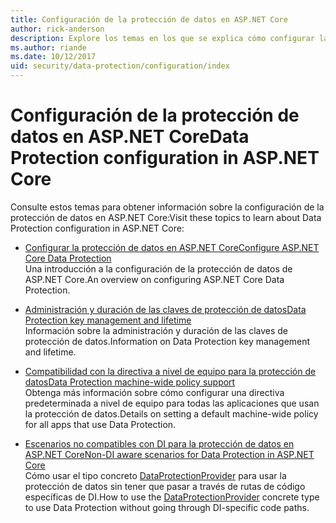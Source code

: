 ```yaml
---
title: Configuración de la protección de datos en ASP.NET Core
author: rick-anderson
description: Explore los temas en los que se explica cómo configurar la protección de datos en ASP.NET Core.
ms.author: riande
ms.date: 10/12/2017
uid: security/data-protection/configuration/index
---
```

# <a name="data-protection-configuration-in-aspnet-core"></a><span data-ttu-id="4c25a-103">Configuración de la protección de datos en ASP.NET Core</span><span class="sxs-lookup"><span data-stu-id="4c25a-103">Data Protection configuration in ASP.NET Core</span></span>

<span data-ttu-id="4c25a-104">Consulte estos temas para obtener información sobre la configuración de la protección de datos en ASP.NET Core:</span><span class="sxs-lookup"><span data-stu-id="4c25a-104">Visit these topics to learn about Data Protection configuration in ASP.NET Core:</span></span>

* [<span data-ttu-id="4c25a-105">Configurar la protección de datos en ASP.NET Core</span><span class="sxs-lookup"><span data-stu-id="4c25a-105">Configure ASP.NET Core Data Protection</span></span>](xref:security/data-protection/configuration/overview)  
  <span data-ttu-id="4c25a-106">Una introducción a la configuración de la protección de datos de ASP.NET Core.</span><span class="sxs-lookup"><span data-stu-id="4c25a-106">An overview on configuring ASP.NET Core Data Protection.</span></span>

* [<span data-ttu-id="4c25a-107">Administración y duración de las claves de protección de datos</span><span class="sxs-lookup"><span data-stu-id="4c25a-107">Data Protection key management and lifetime</span></span>](xref:security/data-protection/configuration/default-settings)  
  <span data-ttu-id="4c25a-108">Información sobre la administración y duración de las claves de protección de datos.</span><span class="sxs-lookup"><span data-stu-id="4c25a-108">Information on Data Protection key management and lifetime.</span></span>

* [<span data-ttu-id="4c25a-109">Compatibilidad con la directiva a nivel de equipo para la protección de datos</span><span class="sxs-lookup"><span data-stu-id="4c25a-109">Data Protection machine-wide policy support</span></span>](xref:security/data-protection/configuration/machine-wide-policy)  
  <span data-ttu-id="4c25a-110">Obtenga más información sobre cómo configurar una directiva predeterminada a nivel de equipo para todas las aplicaciones que usan la protección de datos.</span><span class="sxs-lookup"><span data-stu-id="4c25a-110">Details on setting a default machine-wide policy for all apps that use Data Protection.</span></span>

* [<span data-ttu-id="4c25a-111">Escenarios no compatibles con DI para la protección de datos en ASP.NET Core</span><span class="sxs-lookup"><span data-stu-id="4c25a-111">Non-DI aware scenarios for Data Protection in ASP.NET Core</span></span>](xref:security/data-protection/configuration/non-di-scenarios)  
  <span data-ttu-id="4c25a-112">Cómo usar el tipo concreto [DataProtectionProvider](/dotnet/api/Microsoft.AspNetCore.DataProtection.DataProtectionProvider) para usar la protección de datos sin tener que pasar a través de rutas de código específicas de DI.</span><span class="sxs-lookup"><span data-stu-id="4c25a-112">How to use the [DataProtectionProvider](/dotnet/api/Microsoft.AspNetCore.DataProtection.DataProtectionProvider) concrete type to use Data Protection without going through DI-specific code paths.</span></span>
